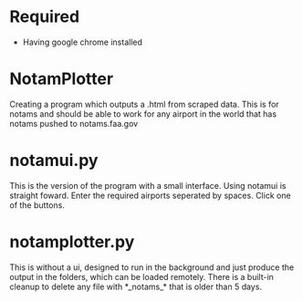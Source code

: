# Required
- Having google chrome installed

# NotamPlotter
Creating a program which outputs a .html from scraped data.
This is for notams and should be able to work for any airport in the world that has notams pushed to notams.faa.gov

# notamui.py
This is the version of the program with a small interface. Using notamui is straight foward. Enter the required airports seperated by spaces. Click one of the buttons.

# notamplotter.py
This is without a ui, designed to run in the background and just produce the output in the folders, which can be loaded remotely. There is a built-in cleanup to delete any file with \*\_notams\_\* that is older than 5 days.


